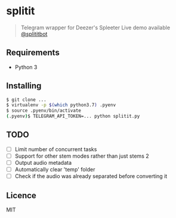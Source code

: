 # splitit
> Telegram wrapper for Deezer's Spleeter
Live demo available [@splititbot](https://t.me/splititbot)

## Requirements
- Python 3

## Installing
```bash
$ git clone ...
$ virtualenv -p $(which python3.7) .pyenv
$ source .pyenv/bin/activate
(.pyenv)$ TELEGRAM_API_TOKEN=... python splitit.py
```

## TODO
- [ ] Limit number of concurrent tasks
- [ ] Support for other stem modes rather than just stems 2
- [ ] Output audio metadata
- [ ] Automatically clear 'temp' folder
- [ ] Check if the audio was already separated before converting it

## Licence
MIT